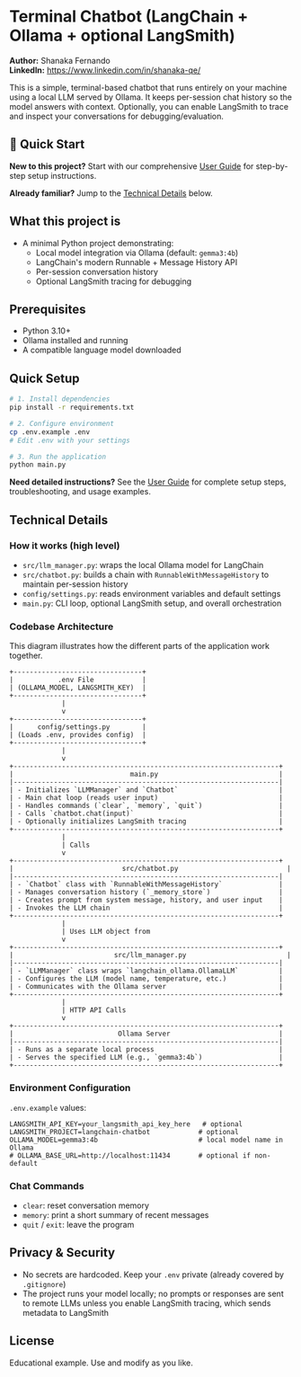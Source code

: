 # Terminal Chatbot (LangChain + Ollama + optional LangSmith)

**Author:** Shanaka Fernando  
**LinkedIn:** https://www.linkedin.com/in/shanaka-qe/

This is a simple, terminal-based chatbot that runs entirely on your machine using a local LLM served by Ollama. It keeps per-session chat history so the model answers with context. Optionally, you can enable LangSmith to trace and inspect your conversations for debugging/evaluation.

## 🚀 Quick Start

**New to this project?** Start with our comprehensive [User Guide](USER_GUIDE.md) for step-by-step setup instructions.

**Already familiar?** Jump to the [Technical Details](#technical-details) below.

## What this project is
- A minimal Python project demonstrating:
  - Local model integration via Ollama (default: `gemma3:4b`)
  - LangChain's modern Runnable + Message History API
  - Per-session conversation history
  - Optional LangSmith tracing for debugging

## Prerequisites
- Python 3.10+
- Ollama installed and running
- A compatible language model downloaded

## Quick Setup
```bash
# 1. Install dependencies
pip install -r requirements.txt

# 2. Configure environment
cp .env.example .env
# Edit .env with your settings

# 3. Run the application
python main.py
```

**Need detailed instructions?** See the [User Guide](USER_GUIDE.md) for complete setup steps, troubleshooting, and usage examples.

## Technical Details

### How it works (high level)
- `src/llm_manager.py`: wraps the local Ollama model for LangChain
- `src/chatbot.py`: builds a chain with `RunnableWithMessageHistory` to maintain per-session history
- `config/settings.py`: reads environment variables and default settings
- `main.py`: CLI loop, optional LangSmith setup, and overall orchestration

### Codebase Architecture

This diagram illustrates how the different parts of the application work together.

```ascii
+--------------------------------+
|           .env File            |
| (OLLAMA_MODEL, LANGSMITH_KEY)  |
+--------------------------------+
             |
             v
+--------------------------------+
|      config/settings.py        |
| (Loads .env, provides config)  |
+--------------------------------+
             |
             v
+------------------------------------------------------------------+
|                             main.py                              |
|------------------------------------------------------------------|
| - Initializes `LLMManager` and `Chatbot`                         |
| - Main chat loop (reads user input)                              |
| - Handles commands (`clear`, `memory`, `quit`)                   |
| - Calls `chatbot.chat(input)`                                    |
| - Optionally initializes LangSmith tracing                       |
+------------------------------------------------------------------+
             |
             | Calls
             v
+------------------------------------------------------------------+
|                           src/chatbot.py                           |
|------------------------------------------------------------------|
| - `Chatbot` class with `RunnableWithMessageHistory`              |
| - Manages conversation history (`_memory_store`)                 |
| - Creates prompt from system message, history, and user input    |
| - Invokes the LLM chain                                          |
+------------------------------------------------------------------+
             |
             | Uses LLM object from
             v
+------------------------------------------------------------------+
|                         src/llm_manager.py                         |
|------------------------------------------------------------------|
| - `LLMManager` class wraps `langchain_ollama.OllamaLLM`          |
| - Configures the LLM (model name, temperature, etc.)             |
| - Communicates with the Ollama server                            |
+------------------------------------------------------------------+
             |
             | HTTP API Calls
             v
+------------------------------------------------------------------+
|                          Ollama Server                           |
|------------------------------------------------------------------|
| - Runs as a separate local process                               |
| - Serves the specified LLM (e.g., `gemma3:4b`)                   |
+------------------------------------------------------------------+
```

### Environment Configuration

`.env.example` values:
```env
LANGSMITH_API_KEY=your_langsmith_api_key_here   # optional
LANGSMITH_PROJECT=langchain-chatbot            # optional
OLLAMA_MODEL=gemma3:4b                         # local model name in Ollama
# OLLAMA_BASE_URL=http://localhost:11434       # optional if non-default
```

### Chat Commands
- `clear`: reset conversation memory
- `memory`: print a short summary of recent messages
- `quit` / `exit`: leave the program

## Privacy & Security
- No secrets are hardcoded. Keep your `.env` private (already covered by `.gitignore`)
- The project runs your model locally; no prompts or responses are sent to remote LLMs unless you enable LangSmith tracing, which sends metadata to LangSmith

## License
Educational example. Use and modify as you like.